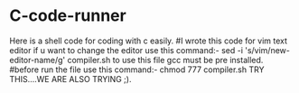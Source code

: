 # C-code-runner
Here is a shell code for coding with c easily.
#I wrote this code for vim text editor if u want to change the editor use this command:- 
sed -i 's/vim/new-editor-name/g' compiler.sh
to use this file gcc must be pre installed.
#before run the file use this command:-
chmod 777 compiler.sh
TRY THIS....WE ARE ALSO TRYING ;).
